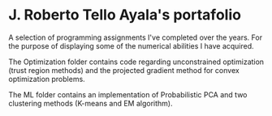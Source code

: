 # J. Roberto Tello Ayala's portafolio
A selection of programming assignments I've completed over the years. For the purpose of displaying some of the numerical abilities I have acquired.

The Optimization folder contains code regarding unconstrained optimization (trust region methods) and the projected gradient method for convex optimization problems.

The ML folder contains an implementation of Probabilistic PCA and two clustering methods (K-means and EM algorithm).
